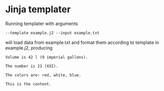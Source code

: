 Jinja templater
===============

Running templater with arguments

    --template example.j2 --input example.txt

will load data from example.txt and format them according to
template in example.j2, producing

    Volume is 42 l (9 imperial gallons).

    The number is 21 (XXI).

    The colors are: red, white, blue.

    This is the content.
